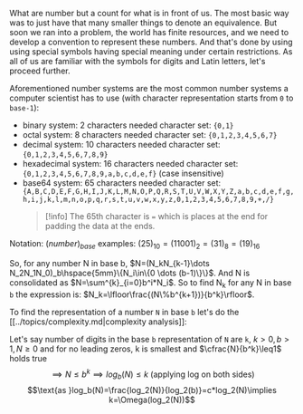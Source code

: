 What are number but a count for what is in front of us. The most basic way was to just have that many smaller things to denote an equivalence. But soon we ran into a problem, the world has finite resources, and we need to develop a convention to represent these numbers. And that's done by using using special symbols having special meaning under certain restrictions. As all of us are familiar with the symbols for digits and Latin letters, let's proceed further.

Aforementioned number systems are the most common number systems a computer scientist has to use (with character representation starts from `0` to `base-1`):
- binary system: 2 characters needed
  character set: `{0,1}`
- octal system: 8 characters needed
  character set: `{0,1,2,3,4,5,6,7}`
- decimal system: 10 characters needed
  character set: `{0,1,2,3,4,5,6,7,8,9}`
- hexadecimal system: 16 characters needed
  character set: `{0,1,2,3,4,5,6,7,8,9,a,b,c,d,e,f}` (case insensitive)
- base64 system: 65 characters needed
  character set: `{A,B,C,D,E,F,G,H,I,J,K,L,M,N,O,P,Q,R,S,T,U,V,W,X,Y,Z,a,b,c,d,e,f,g,h,i,j,k,l,m,n,o,p,q,r,s,t,u,v,w,x,y,z,0,1,2,3,4,5,6,7,8,9,+,/}`
  >[!info] The 65th character is `=` which is places at the end for padding the data at the ends.

Notation: $(number)_{base}$
examples: $(25)_{10}=(11001)_2=(31)_8=(19)_{16}$

So, for any number N in base b, $N=(N_kN_{k-1}\dots N_2N_1N_0)_b\hspace{5mm}\{N_i\in\{0 \dots (b-1)\}\}$. And N is consolidated as $N=\sum^{k}_{i=0}b^i*N_i$.
So to find N<sub>k</sub> for any N in base `b` the expression is: $N_k=\lfloor\frac{(N\%b^{k+1})}{b^k}\rfloor$.

To find the representation of a number `N` in base `b` let's do the [[../topics/complexity.md|complexity analysis]]:

Let's say number of digits in the base `b` representation of `N` are `k`, $k>0, b>1, N\geq 0$ and for no leading zeros, k is smallest and  $\cfrac{N}{b^k}\leq1$  holds true 
$$\implies N\leq b^k \implies log_b(N)\leq k \text{ (applying log on both sides)}$$
$$\text{as }log_b(N)=\frac{log_2(N)}{log_2(b)}=c*log_2(N)\implies k=\Omega(log_2(N))$$
